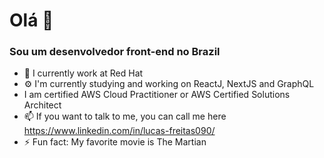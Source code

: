 # Olá 👋

### Sou um desenvolvedor front-end no Brazil

- 🏢 I currently work at Red Hat
- ⚙️ I'm currently studying and working on ReactJ, NextJS and GraphQL
- I am certified AWS Cloud Practitioner or AWS Certified Solutions Architect
- 📫 If you want to talk to me, you can call me here https://www.linkedin.com/in/lucas-freitas090/
- ⚡️ Fun fact: My favorite movie is The Martian
